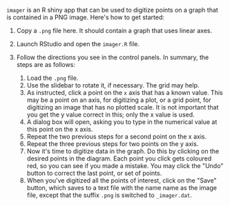 `imager` is an R shiny app that can be used to digitize points on a graph that
is contained in a PNG image. Here's how to get started:

1. Copy a `.png` file here. It should contain a graph that uses linear axes.

2. Launch RStudio and open the `imager.R` file.

3. Follow the directions you see in the control panels. In summary, the steps
   are as follows:

    1. Load the `.png` file.
    2. Use the slidebar to rotate it, if necessary. The grid may help.
    3. As instructed, click a point on the `x` axis that has a known value. This
       may be a point on an axis, for digitizing a plot, or a grid point, for
       digitizing an image that has no plotted scale. It is not important that
       you get the y value correct in this; only the x value is used.
    4. A dialog box will open, asking you to type in the numerical value at this
       point on the x axis.
    5. Repeat the two previous steps for a second point on the x axis.
    6. Repeat the three previous steps for two points on the y axis.
    7. Now it's time to digitize data in the graph. Do this by clicking on
       the desired points in the diagram. Each point you click gets coloured
       red, so you can see if you made a mistake. You may click the
       "Undo" button to correct the last point, or set of points.
    8. When you've digitized all the points of interest, click on the "Save"
       button, which saves to a text file with the name name as the image file,
       except that the suffix `.png` is switched to `_imager.dat`.

